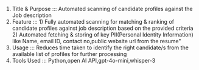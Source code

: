 1. Title & Purpose	::: Automated  scanning of candidate profiles against the Job description
2. Feature	::: 1) Fully automated scanning for matching & ranking of candidate profiles against job description based on the provided criteria
                2) Automated fetching & storing of key PII(Personal Identity Information) like Name, email ID, contact no,public website url from the resume"
3. Usage	::: Reduces time taken to identify the right candidate/s from the available list of profiles for further processing
4. Tools Used	::: Python,open AI API,gpt-4o-mini,whisper-3

